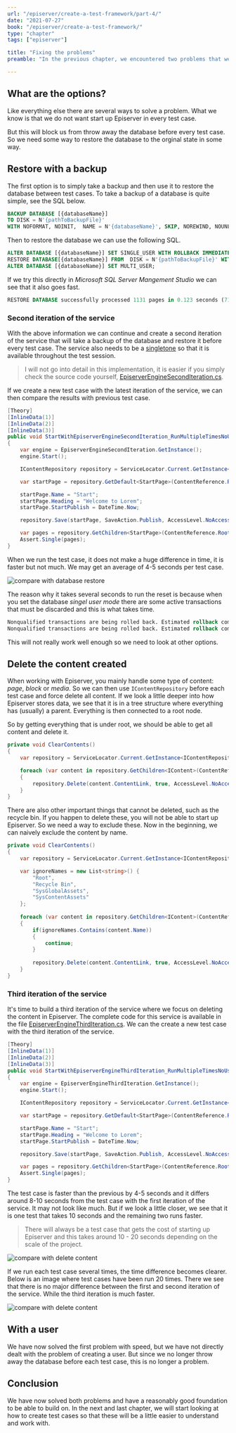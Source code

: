 ```yaml
---
url: "/episerver/create-a-test-framework/part-4/"
date: "2021-07-27"
book: "/episerver/create-a-test-framework/"
type: "chapter"
tags: ["episerver"]

title: "Fixing the problems"
preamble: "In the previous chapter, we encountered two problems that we need to fix. The biggest problem is that we can not create a user several times in the same test session and the other is the time it takes to run several test cases."

---
```


## What are the options?

Like everything else there are several ways to solve a problem. What we know is that we do not want start up Episerver in every test case. 

But this will block us from throw away the database before every test case. So we need some way to restore the database to the orginal state in some way.

## Restore with a backup

The first option is to simply take a backup and then use it to restore the database between test cases.  To take a backup of a database is quite simple, see the SQL below. 

```sql
BACKUP DATABASE [{databaseName}] 
TO DISK = N'{pathToBackupFile}' 
WITH NOFORMAT, NOINIT,  NAME = N'{databaseName}', SKIP, NOREWIND, NOUNLOAD,  STATS = 10
```

Then to restore the database we can use the following SQL.

```sql
ALTER DATABASE [{databaseName}] SET SINGLE_USER WITH ROLLBACK IMMEDIATE;
RESTORE DATABASE[{databaseName}] FROM  DISK = N'{pathToBackupFile}' WITH  FILE = 1, NOUNLOAD, REPLACE, STATS = 5
ALTER DATABASE [{databaseName}] SET MULTI_USER;
```

If we try this directly in _Microsoft SQL Server Mangement Studio_ we can see that it also goes fast.

```sql
RESTORE DATABASE successfully processed 1131 pages in 0.123 seconds (71.836 MB/sec).
```

### Second iteration of the service

With the above information we can continue and create a second iteration of the service that will take a backup of the database and restore it before every test case. The service also needs to be a [singletone](https://www.geeksforgeeks.org/singleton-design-pattern/) so that it is available throughout the test session.

> I will not go into detail in this implementation, it is easier if you simply check the source code yourself, [EpiserverEngineSecondIteration.cs](https://github.com/loremipsumdonec/episerver-testframework/blob/main/Lorem.Test/Services/EpiserverEngineSecondIteration.cs). 

If we create a new test case with the latest iteration of the service, we can then compare the results with previous test case.

```csharp
[Theory]
[InlineData(1)]
[InlineData(2)]
[InlineData(3)]
public void StartWithEpiserverEngineSecondIteration_RunMultipleTimesNoUser_SinglePageExists(int notUsed)
{
    var engine = EpiserverEngineSecondIteration.GetInstance();
    engine.Start();

    IContentRepository repository = ServiceLocator.Current.GetInstance<IContentRepository>();

    var startPage = repository.GetDefault<StartPage>(ContentReference.RootPage);

    startPage.Name = "Start";
    startPage.Heading = "Welcome to Lorem";
    startPage.StartPublish = DateTime.Now;

    repository.Save(startPage, SaveAction.Publish, AccessLevel.NoAccess);

    var pages = repository.GetChildren<StartPage>(ContentReference.RootPage);
    Assert.Single(pages);
}
```

When we run the test case, it does not make a huge difference in time, it is faster but not much. We may get an average of 4-5 seconds per test case.

![compare with database restore](./resources/hunt_for_speed_compare_with_db_restore.png)


The reason why it takes several seconds to run the reset is because when you set the database _singel user mode_ there are some active transactions that must be discarded and this is what takes time.

```sql
Nonqualified transactions are being rolled back. Estimated rollback completion: 0%.
Nonqualified transactions are being rolled back. Estimated rollback completion: 100%.
```

This will not really work well enough so we need to look at other options.

## Delete the content created

When working with Episerver, you mainly handle some type of content: _page_, _block_ or _media_. So we can then use `IContentRepository` before each test case and force delete all content. If we look a little deeper into how Episerver stores data, we see that it is in a tree structure where everything has (usually) a parent. Everything is then connected to a root node.

So by getting everything that is under root, we should be able to get all content and delete it.

```csharp
private void ClearContents()
{
    var repository = ServiceLocator.Current.GetInstance<IContentRepository>();

    foreach (var content in repository.GetChildren<IContent>(ContentReference.RootPage))
    {
    	repository.Delete(content.ContentLink, true, AccessLevel.NoAccess);
	}	
}
```

There are also other important things that cannot be deleted, such as the recycle bin. If you happen to delete these, you will not be able to start up Episerver. So we need a way to exclude these. Now in the beginning, we can naively exclude the content by name.

```csharp
private void ClearContents()
{
    var repository = ServiceLocator.Current.GetInstance<IContentRepository>();

    var ignoreNames = new List<string>() {
        "Root",
        "Recycle Bin",
        "SysGlobalAssets",
        "SysContentAssets"
    };
    
    foreach (var content in repository.GetChildren<IContent>(ContentReference.RootPage))
    {
        if(ignoreNames.Contains(content.Name))
        {
            continue;
        }
        
    	repository.Delete(content.ContentLink, true, AccessLevel.NoAccess);
	}	
}
```

### Third iteration of the service

It's time to build a third iteration of the service where we focus on deleting the content in Episerver. The complete code for this service is available in the file [EpiserverEngineThirdIteration.cs](https://github.com/loremipsumdonec/episerver-testframework/blob/main/Lorem.Test/Services/EpiserverEngineThirdIteration.cs). We can the create a new test case with the third iteration of the service.

```csharp
[Theory]
[InlineData(1)]
[InlineData(2)]
[InlineData(3)]
public void StartWithEpiserverEngineThirdIteration_RunMultipleTimesNoUser_SinglePageExists(int notUsed)
{
    var engine = EpiserverEngineThirdIteration.GetInstance();
    engine.Start();

    IContentRepository repository = ServiceLocator.Current.GetInstance<IContentRepository>();

    var startPage = repository.GetDefault<StartPage>(ContentReference.RootPage);

    startPage.Name = "Start";
    startPage.Heading = "Welcome to Lorem";
    startPage.StartPublish = DateTime.Now;

    repository.Save(startPage, SaveAction.Publish, AccessLevel.NoAccess);

    var pages = repository.GetChildren<StartPage>(ContentReference.RootPage);
    Assert.Single(pages);
}
```

The test case is faster than the previous by 4-5 seconds and it differs around 8-10 seconds from the test case with the first iteration of the service. It may not look like much. But if we look a little closer, we see that it is one test that takes 10 seconds and the remaining two runs faster.

> There will always be a test case that gets the cost of starting up Episerver and this takes around 10 - 20 seconds depending on the scale of the project.

![compare with delete content](./resources/hunt_for_speed_compare_with_delete_content.png)



If we run each test case several times, the time difference becomes clearer. Below is an image where test cases have been run 20 times. There we see that there is no major difference between the first and second iteration of the service. While the third iteration is much faster.

![compare with delete content](./resources/hunt_for_speed_20_times.png)

## With a user

We have now solved the first problem with speed, but we have not directly dealt with the problem of creating a user. But since we no longer throw away the database before each test case, this is no longer a problem.

## Conclusion

We have now solved both problems and have a reasonably good foundation to be able to build on. In the next and last chapter, we will start looking at how to create test cases so that these will be a little easier to understand and work with.

